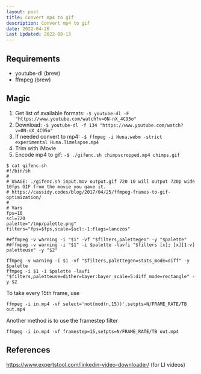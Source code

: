 ```yaml
---
layout: post
title: Convert mp4 to gif
description: Convert mp4 to gif
date: 2022-04-26
Last Updated: 2022-08-13
---
```

## Requirements 
* youtube-dl (brew)
* ffmpeg (brew)

## Magic
1. Get list of available formats: `-$ youtube-dl -F "https://www.youtube.com/watch?v=0N-nX_4C95o"`
2. Download: `-$ youtube-dl -f 134 "https://www.youtube.com/watch?v=0N-nX_4C95o"`
3. If needed convert to mp4: `-$ ffmpeg -i Huna.webm -strict experimental Huna.Timelapse.mp4`
4. Trim with iMovie
5. Encode mp4 to gif: `-$ ./gifenc.sh chimpscropped.mp4 chimps.gif`

```
$ cat gifenc.sh
#!/bin/sh
#
# USAGE: ./gifenc.sh input.mov output.gif 720 10 will output 720p wide 10fps GIF from the movie you gave it.
# https://cassidy.codes/blog/2017/04/25/ffmpeg-frames-to-gif-optimization/
#
# Vars
fps=10
scl=720
palette="/tmp/palette.png"
filters="fps=$fps,scale=$scl:-1:flags=lanczos"

##ffmpeg -v warning -i "$1" -vf "$filters,palettegen" -y "$palette"
##ffmpeg -v warning -i "$1" -i $palette -lavfi "$filters [x]; [x][1:v] paletteuse" -y "$2"

ffmpeg -v warning -i $1 -vf "$filters,palettegen=stats_mode=diff" -y $palette
ffmpeg -i $1 -i $palette -lavfi "$filters,paletteuse=dither=bayer:bayer_scale=5:diff_mode=rectangle" -y $2
```

To take every 15th frame, use
```
ffmpeg -i in.mp4 -vf select='not(mod(n,15))',setpts=N/FRAME_RATE/TB out.mp4
```

Another method is to use the framestep filter
```
ffmpeg -i in.mp4 -vf framestep=15,setpts=N/FRAME_RATE/TB out.mp4
```

## References 

https://www.expertstool.com/linkedin-video-downloader/ (for LI videos)

